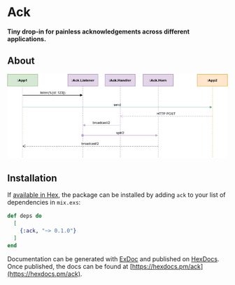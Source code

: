 # Ack

**Tiny drop-in for painless acknowledgements across different applications.**

## About

![Ack Message Lifetime](https://raw.githubusercontent.com/am-kantox/ack/master/stuff/i/ack.png)

## Installation

If [available in Hex](https://hex.pm/docs/publish), the package can be installed
by adding `ack` to your list of dependencies in `mix.exs`:

```elixir
def deps do
  [
    {:ack, "~> 0.1.0"}
  ]
end
```

Documentation can be generated with [ExDoc](https://github.com/elixir-lang/ex_doc)
and published on [HexDocs](https://hexdocs.pm). Once published, the docs can
be found at [https://hexdocs.pm/ack](https://hexdocs.pm/ack).

